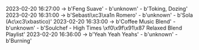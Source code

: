 2023-02-20 16:27:00 -> b'Feng Suave' - b'unknown' - b'Toking, Dozing'
2023-02-20 16:31:00 -> b'Sebasti\xc3\xa1n Romero' - b'unknown' - b'Sola (Ac\xc3\xbastico)'
2023-02-20 16:33:00 -> b'Coffee Music Blend' - b'unknown' - b'Soulchef - High Times \xf0\x9f\x91\x87 Relaxed Blend Playlist'
2023-02-20 16:36:00 -> b'Yeah Yeah Yeahs' - b'unknown' - b'Burning'

